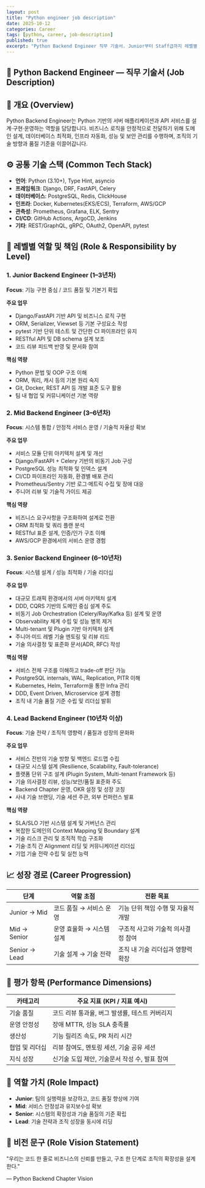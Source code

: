 ```yaml
---
layout: post
title: "Python engineer job description"
date: 2025-10-12
categories: Career
tags: [python, career, job-description]
published: true
excerpt: "Python Backend Engineer 직무 기술서. Junior부터 Staff급까지 레벨별 역할, 책임, 기술 스택, 핵심 역량을 상세히 정리했습니다."
---
```


## 🧩 Python Backend Engineer — 직무 기술서 (Job Description)

## 🧠 개요 (Overview)

Python Backend Engineer는 Python 기반의 서버 애플리케이션과 API 서비스를 설계·구현·운영하는 역할을 담당합니다.
비즈니스 로직을 안정적으로 전달하기 위해 도메인 설계, 데이터베이스 최적화, 인프라 자동화, 성능 및 보안 관리를 수행하며,
조직의 기술 방향과 품질 기준을 이끌어갑니다.

## ⚙️ 공통 기술 스택 (Common Tech Stack)

- **언어**: Python (3.10+), Type Hint, asyncio
- **프레임워크**: Django, DRF, FastAPI, Celery
- **데이터베이스**: PostgreSQL, Redis, ClickHouse
- **인프라**: Docker, Kubernetes(EKS/ECS), Terraform, AWS/GCP
- **관측성**: Prometheus, Grafana, ELK, Sentry
- **CI/CD**: GitHub Actions, ArgoCD, Jenkins
- **기타**: REST/GraphQL, gRPC, OAuth2, OpenAPI, pytest

## 🧩 레벨별 역할 및 책임 (Role & Responsibility by Level)

### 1. Junior Backend Engineer (1–3년차)

**Focus**: 기능 구현 중심 / 코드 품질 및 기본기 확립

**주요 업무**

- Django/FastAPI 기반 API 및 비즈니스 로직 구현
- ORM, Serializer, Viewset 등 기본 구성요소 작성
- pytest 기반 단위 테스트 및 간단한 CI 파이프라인 유지
- RESTful API 및 DB schema 설계 보조
- 코드 리뷰 피드백 반영 및 문서화 참여

**핵심 역량**

- Python 문법 및 OOP 구조 이해
- ORM, 쿼리, 캐시 등의 기본 원리 숙지
- Git, Docker, REST API 등 개발 표준 도구 활용
- 팀 내 협업 및 커뮤니케이션 기본 역량

### 2. Mid Backend Engineer (3–6년차)

**Focus**: 시스템 통합 / 안정적 서비스 운영 / 기술적 자율성 확보

**주요 업무**

- 서비스 모듈 단위 아키텍처 설계 및 개선
- Django/FastAPI + Celery 기반의 비동기 Job 구성
- PostgreSQL 성능 최적화 및 인덱스 설계
- CI/CD 파이프라인 자동화, 환경별 배포 관리
- Prometheus/Sentry 기반 로그·메트릭 수집 및 장애 대응
- 주니어 리뷰 및 기술적 가이드 제공

**핵심 역량**

- 비즈니스 요구사항을 구조화하여 설계로 전환
- ORM 최적화 및 쿼리 플랜 분석
- RESTful 표준 설계, 인증/인가 구조 이해
- AWS/GCP 환경에서의 서비스 운영 경험

### 3. Senior Backend Engineer (6–10년차)

**Focus**: 시스템 설계 / 성능 최적화 / 기술 리더십

**주요 업무**

- 대규모 트래픽 환경에서의 서버 아키텍처 설계
- DDD, CQRS 기반의 도메인 중심 설계 주도
- 비동기 Job Orchestration (Celery/Ray/Kafka 등) 설계 및 운영
- Observability 체계 수립 및 성능 병목 제거
- Multi-tenant 및 Plugin 기반 아키텍처 설계
- 주니어·미드 레벨 기술 멘토링 및 리뷰 리드
- 기술 의사결정 및 표준화 문서(ADR, RFC) 작성

**핵심 역량**

- 서비스 전체 구조를 이해하고 trade-off 판단 가능
- PostgreSQL internals, WAL, Replication, PITR 이해
- Kubernetes, Helm, Terraform을 통한 Infra 관리
- DDD, Event Driven, Microservice 설계 경험
- 조직 내 기술 품질 기준 수립 및 리더십 발휘

### 4. Lead Backend Engineer (10년차 이상)

**Focus**: 기술 전략 / 조직적 영향력 / 품질과 성장의 문화화

**주요 업무**

- 서비스 전반의 기술 방향 및 백엔드 로드맵 수립
- 대규모 시스템 설계 (Resilience, Scalability, Fault-tolerance)
- 플랫폼 단위 구조 설계 (Plugin System, Multi-tenant Framework 등)
- 기술 의사결정 리뷰, 성능/보안/품질 표준화 주도
- Backend Chapter 운영, OKR 설정 및 성장 코칭
- 사내 기술 브랜딩, 기술 세션 주관, 외부 컨퍼런스 발표

**핵심 역량**

- SLA/SLO 기반 시스템 설계 및 거버넌스 관리
- 복잡한 도메인의 Context Mapping 및 Boundary 설계
- 기술 리스크 관리 및 조직적 학습 구조화
- 기술·조직 간 Alignment 리딩 및 커뮤니케이션 리더십
- 기업 기술 전략 수립 및 실천 능력

## 📈 성장 경로 (Career Progression)

| 단계          | 역할 초점                 | 전환 목표                          |
| ------------- | ------------------------- | ---------------------------------- |
| Junior → Mid  | 코드 품질 → 서비스 운영   | 기능 단위 책임 수행 및 자율적 개발 |
| Mid → Senior  | 운영 효율화 → 시스템 설계 | 구조적 사고와 기술적 의사결정 참여 |
| Senior → Lead | 기술 설계 → 기술 전략     | 조직 내 기술 리더십과 영향력 확장  |

## 🧭 평가 항목 (Performance Dimensions)

| 카테고리       | 주요 지표 (KPI / 지표 예시)                    |
| -------------- | ---------------------------------------------- |
| 기술 품질      | 코드 리뷰 통과율, 버그 발생률, 테스트 커버리지 |
| 운영 안정성    | 장애 MTTR, 성능 SLA 충족률                     |
| 생산성         | 기능 릴리즈 속도, PR 처리 시간                 |
| 협업 및 리더십 | 리뷰 참여도, 멘토링 세션, 기술 공유 세션       |
| 지식 성장      | 신기술 도입 제안, 기술문서 작성 수, 발표 참여  |

## 🧩 역할 가치 (Role Impact)

- **Junior**: 팀의 실행력을 보강하고, 코드 품질 향상에 기여
- **Mid**: 서비스 안정성과 유지보수성 확보
- **Senior**: 시스템의 확장성과 기술 품질의 기준 확립
- **Lead**: 기술 전략과 조직 성장을 동시에 리딩

## 💬 비전 문구 (Role Vision Statement)

"우리는 코드 한 줄로 비즈니스의 신뢰를 만들고,
구조 한 단계로 조직의 확장성을 설계한다."

— Python Backend Chapter Vision
